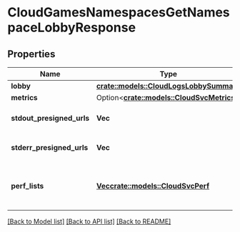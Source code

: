 # CloudGamesNamespacesGetNamespaceLobbyResponse

## Properties

Name | Type | Description | Notes
------------ | ------------- | ------------- | -------------
**lobby** | [**crate::models::CloudLogsLobbySummary**](CloudLogsLobbySummary.md) |  | 
**metrics** | Option<[**crate::models::CloudSvcMetrics**](CloudSvcMetrics.md)> |  | [optional]
**stdout_presigned_urls** | **Vec<String>** | **Deprecated** A list of URLs. | 
**stderr_presigned_urls** | **Vec<String>** | **Deprecated** A list of URLs. | 
**perf_lists** | [**Vec<crate::models::CloudSvcPerf>**](CloudSvcPerf.md) | **Deprecated** A list of service performance summaries. | 

[[Back to Model list]](../README.md#documentation-for-models) [[Back to API list]](../README.md#documentation-for-api-endpoints) [[Back to README]](../README.md)


